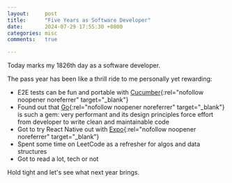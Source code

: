 ```yaml
---
layout:     post
title:      "Five Years as Software Developer"
date:       2024-07-29 17:55:30 +0800
categories: misc
comments:   true

---
```


Today marks my 1826th day as a software developer.

The pass year has been like a thrill ride to me personally yet rewarding:
- E2E tests can be fun and portable with [Cucumber](http://cucumber.io){:rel="nofollow noopener noreferrer" target="_blank"}
- Found out that [Go](https://go.dev){:rel="nofollow noopener noreferrer" target="_blank"} is such a gem: very performant and its design principles force effort from developer to write clean and maintainable code
- Got to try React Native out with [Expo](http://expo.dev){:rel="nofollow noopener noreferrer" target="_blank"}
- Spent some time on LeetCode as a refresher for algos and data structures
- Got to read a lot, tech or not

Hold tight and let's see what next year brings.
